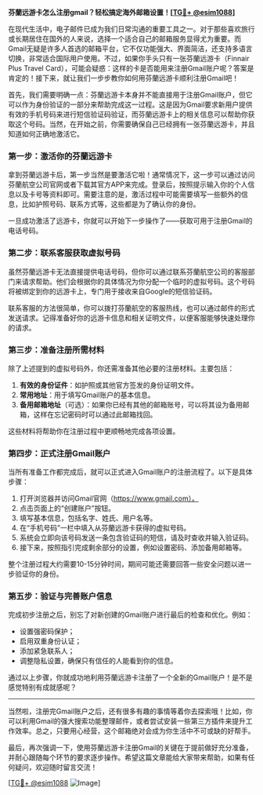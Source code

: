 **芬蘭远游卡怎么注册gmail？轻松搞定海外邮箱设置！[[TG💪+ @esim1088](https://t.me/s/esim1088)]**

在现代生活中，电子邮件已成为我们日常沟通的重要工具之一。对于那些喜欢旅行或长期居住在国外的人来说，选择一个适合自己的邮箱服务显得尤为重要。而Gmail无疑是许多人首选的邮箱平台，它不仅功能强大、界面简洁，还支持多语言切换，非常适合国际用户使用。不过，如果你手头只有一张芬蘭远游卡（Finnair Plus Travel Card），可能会疑惑：这样的卡是否能用来注册Gmail账户呢？答案是肯定的！接下来，就让我们一步步教你如何用芬蘭远游卡顺利注册Gmail吧！

首先，我们需要明确一点：芬蘭远游卡本身并不能直接用于注册Gmail账户，但它可以作为身份验证的一部分来帮助完成这一过程。这是因为Gmail要求新用户提供有效的手机号码来进行短信验证码验证，而芬蘭远游卡上的相关信息可以帮助你获取这个号码。当然，在开始之前，你需要确保自己已经拥有一张芬蘭远游卡，并且知道如何正确地激活它。

### 第一步：激活你的芬蘭远游卡

拿到芬蘭远游卡后，第一步当然是要激活它啦！通常情况下，这一步可以通过访问芬蘭航空公司官网或者下载其官方APP来完成。登录后，按照提示输入你的个人信息以及卡号等资料即可。需要注意的是，激活过程中可能需要填写一些额外的信息，比如护照号码、联系方式等，这些都是为了确认你的身份。

一旦成功激活了远游卡，你就可以开始下一步操作了——获取可用于注册Gmail的电话号码。

### 第二步：联系客服获取虚拟号码

虽然芬蘭远游卡无法直接提供电话号码，但你可以通过联系芬蘭航空公司的客服部门来请求帮助。他们会根据你的具体情况为你分配一个临时的虚拟号码。这个号码将被绑定到你的远游卡上，专门用于接收来自Google的短信验证码。

联系客服的方法很简单，你可以拨打芬蘭航空的客服热线，也可以通过邮件的形式发送请求。记得准备好你的远游卡信息和相关证明文件，以便客服能够快速处理你的请求。

### 第三步：准备注册所需材料

除了上述提到的虚拟号码外，你还需准备其他必要的注册材料。主要包括：

1. **有效的身份证件**：如护照或其他官方签发的身份证明文件。
2. **常用地址**：用于填写Gmail账户的基本信息。
3. **备用邮箱地址**（可选）：如果你已经有其他的邮箱账号，可以将其设为备用邮箱，这样在忘记密码时可以通过此邮箱找回。

这些材料将帮助你在注册过程中更顺畅地完成各项设置。

### 第四步：正式注册Gmail账户

当所有准备工作都完成后，就可以正式进入Gmail账户的注册流程了。以下是具体步骤：

1. 打开浏览器并访问Gmail官网（https://www.gmail.com）。
2. 点击页面上的“创建账户”按钮。
3. 填写基本信息，包括名字、姓氏、用户名等。
4. 在“手机号码”一栏中填入从芬蘭远游卡获得的虚拟号码。
5. 系统会立即向该号码发送一条包含验证码的短信，请及时查收并输入验证码。
6. 接下来，按照指引完成剩余部分的设置，例如设置密码、添加备用邮箱等。

整个注册过程大约需要10-15分钟时间，期间可能还需要回答一些安全问题以进一步验证你的身份。

### 第五步：验证与完善账户信息

完成初步注册之后，别忘了对新创建的Gmail账户进行最后的检查和优化。例如：

- 设置强密码保护；
- 启用双重身份认证；
- 添加紧急联系人；
- 调整隐私设置，确保只有信任的人能看到你的信息。

通过以上步骤，你就成功地利用芬蘭远游卡注册了一个全新的Gmail账户！是不是感觉特别有成就感呢？

---

当然啦，注册完Gmail账户之后，还有很多有趣的事情等着你去探索哦！比如，你可以利用Gmail的强大搜索功能整理邮件，或者尝试安装一些第三方插件来提升工作效率。总之，只要用心经营，这个邮箱绝对会成为你生活中不可或缺的好帮手。

最后，再次强调一下，使用芬蘭远游卡注册Gmail的关键在于提前做好充分准备，并耐心跟随每个环节的要求逐步操作。希望这篇文章能给大家带来帮助，如果有任何疑问，欢迎随时留言交流！

[[TG💪+ @esim1088](https://t.me/s/esim1088) ![Image](https://i.postimg.cc/4NQfJmqS/Snipaste-2025-05-13-00-14-12.png)]